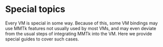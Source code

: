 # Special topics

Every VM is special in some way.  Because of this, some VM bindings may use MMTk features not
usually used by most VMs, and may even deviate from the usual steps of integrating MMTk into the VM.
Here we provide special guides to cover such cases.
